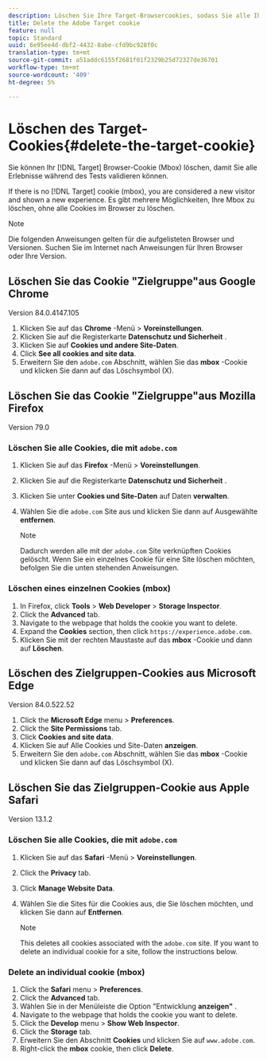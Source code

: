 ```yaml
---
description: Löschen Sie Ihre Target-Browsercookies, sodass Sie alle Ihre Erlebnisse validieren können.
title: Delete the Adobe Target cookie
feature: null
topic: Standard
uuid: 6e95ee4d-dbf2-4432-8abe-cfd9bc928f0c
translation-type: tm+mt
source-git-commit: a51addc6155f2681f01f2329b25d72327de36701
workflow-type: tm+mt
source-wordcount: '409'
ht-degree: 5%

---
```



# Löschen des Target-Cookies{#delete-the-target-cookie}

Sie können Ihr [!DNL Target] Browser-Cookie (Mbox) löschen, damit Sie alle Erlebnisse während des Tests validieren können.

If there is no [!DNL Target] cookie (mbox), you are considered a new visitor and shown a new experience. Es gibt mehrere Möglichkeiten, Ihre Mbox zu löschen, ohne alle Cookies im Browser zu löschen.

>[!NOTE]
>
>Die folgenden Anweisungen gelten für die aufgelisteten Browser und Versionen. Suchen Sie im Internet nach Anweisungen für Ihren Browser oder Ihre Version.

## Löschen Sie das Cookie &quot;Zielgruppe&quot;aus Google Chrome

Version 84.0.4147.105

1. Klicken Sie auf das **Chrome** -Menü > **Voreinstellungen**.
1. Klicken Sie auf die Registerkarte **Datenschutz und Sicherheit** .
1. Klicken Sie auf **Cookies und andere Site-Daten**.
1. Click **See all cookies and site data**.
1. Erweitern Sie den `adobe.com` Abschnitt, wählen Sie das **mbox** -Cookie und klicken Sie dann auf das Löschsymbol (X).

## Löschen Sie das Cookie &quot;Zielgruppe&quot;aus Mozilla Firefox

Version 79.0

### Löschen Sie alle Cookies, die mit `adobe.com`

1. Klicken Sie auf das **Firefox** -Menü > **Voreinstellungen**.
1. Klicken Sie auf die Registerkarte **Datenschutz und Sicherheit** .
1. Klicken Sie unter **Cookies und Site-Daten** auf Daten **verwalten**.
1. Wählen Sie die `adobe.com` Site aus und klicken Sie dann auf Ausgewählte **entfernen**.

   >[!NOTE]
   >
   >Dadurch werden alle mit der `adobe.com` Site verknüpften Cookies gelöscht. Wenn Sie ein einzelnes Cookie für eine Site löschen möchten, befolgen Sie die unten stehenden Anweisungen.

### Löschen eines einzelnen Cookies (mbox)

1. In Firefox, click **Tools** > **Web Developer** > **Storage Inspector**.
1. Click the **Advanced** tab.
1. Navigate to the webpage that holds the cookie you want to delete.
1. Expand the **Cookies** section, then click `https://experience.adobe.com`.
1. Klicken Sie mit der rechten Maustaste auf das **mbox** -Cookie und dann auf **Löschen**.

## Löschen des Zielgruppen-Cookies aus Microsoft Edge

Version 84.0.522.52

1. Click the **Microsoft Edge** menu > **Preferences**.
1. Click the **Site Permissions** tab.
1. Click **Cookies and site data**.
1. Klicken Sie auf Alle Cookies und Site-Daten **anzeigen**.
1. Erweitern Sie den `adobe.com` Abschnitt, wählen Sie das **mbox** -Cookie und klicken Sie dann auf das Löschsymbol (X).

## Löschen Sie das Zielgruppen-Cookie aus Apple Safari

Version 13.1.2

### Löschen Sie alle Cookies, die mit `adobe.com`

1. Klicken Sie auf das **Safari** -Menü > **Voreinstellungen**.
1. Click the **Privacy** tab.
1. Click **Manage Website Data**.
1. Wählen Sie die Sites für die Cookies aus, die Sie löschen möchten, und klicken Sie dann auf **Entfernen**.

   >[!NOTE]
   >
   >This deletes all cookies associated with the `adobe.com` site. If you want to delete an individual cookie for a site, follow the instructions below.

### Delete an individual cookie (mbox)

1. Click the **Safari** menu > **Preferences**.
1. Click the **Advanced** tab.
1. Wählen Sie in der Menüleiste die Option &quot;Entwicklung **anzeigen&quot;** .
1. Navigate to the webpage that holds the cookie you want to delete.
1. Click the **Develop** menu > **Show Web Inspector**.
1. Click the **Storage** tab.
1. Erweitern Sie den Abschnitt **Cookies** und klicken Sie auf `www.adobe.com`.
1. Right-click the **mbox** cookie, then click **Delete**.
